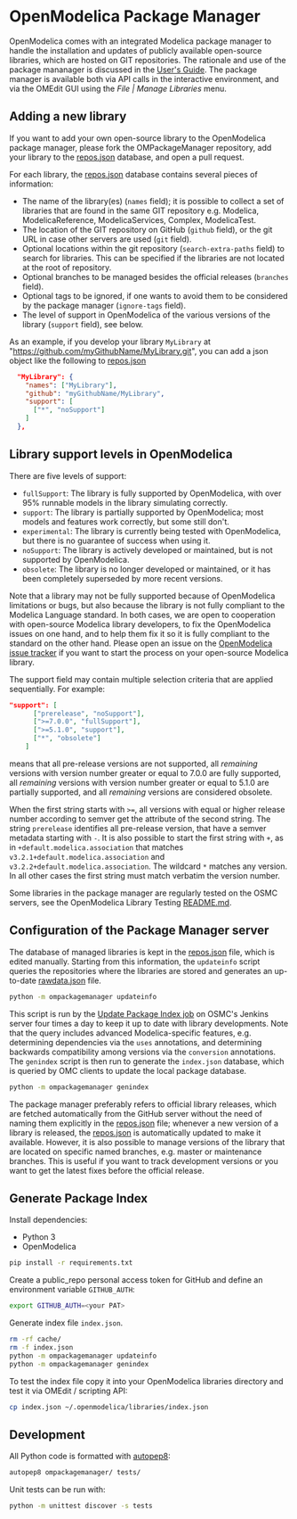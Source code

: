 # OpenModelica Package Manager

OpenModelica comes with an integrated Modelica package manager to handle the
installation and updates of publicly available open-source libraries, which are
hosted on GIT repositories. The rationale and use of the package mananager is
discussed in the
[User's Guide](https://openmodelica.org/doc/OpenModelicaUsersGuide/latest/packagemanager.html).
The package manager is available both via API calls in the interactive
environment, and via the OMEdit GUI using the _File | Manage Libraries_ menu.

## Adding a new library

If you want to add your own open-source library to the OpenModelica package
manager, please fork the OMPackageManager repository, add your library to the
[repos.json](repos.json) database, and open a pull request.

For each library, the [repos.json](repos.json) database contains several pieces
of information:

- The name of the library(es) (`names` field); it is possible to collect a set
  of libraries that are found in the same GIT repository e.g. Modelica,
  ModelicaReference, ModelicaServices, Complex, ModelicaTest.
- The location of the GIT repository on GitHub (`github` field), or the git URL
  in case other servers are used (`git` field).
- Optional locations within the git repository (`search-extra-paths` field) to
  search for libraries. This can be specified if the libraries are not located
  at the root of repository.
- Optional branches to be managed besides the official releases (`branches`
  field).
- Optional tags to be ignored, if one wants to avoid them to be considered by
  the package manager (`ignore-tags` field).
- The level of support in OpenModelica of the various versions of the library
  (`support` field), see below.

As an example, if you develop your library `MyLibrary` at
"<https://github.com/myGithubName/MyLibrary.git>", you can add a json object
like the following to [repos.json](repos.json)

```json
  "MyLibrary": {
    "names": ["MyLibrary"],
    "github": "myGithubName/MyLibrary",
    "support": [
      ["*", "noSupport"]
    ]
  },

```

## Library support levels in OpenModelica

There are five levels of support:

- `fullSupport`: The library is fully supported by OpenModelica, with over 95%
  runnable models in the library simulating correctly.
- `support`: The library is partially supported by OpenModelica; most models and
  features work correctly, but some still don't.
- `experimental`: The library is currently being tested with OpenModelica, but
  there is no guarantee of success when using it.
- `noSupport`: The library is actively developed or maintained, but is not
  supported by OpenModelica.
- `obsolete`: The library is no longer developed or maintained, or it has been
  completely superseded by more recent versions.

Note that a library may not be fully supported because of OpenModelica
limitations or bugs, but also because the library is not fully compliant to the
Modelica Language standard. In both cases, we are open to cooperation with
open-source Modelica library developers, to fix the OpenModelica issues on one
hand, and to help them fix it so it is fully compliant to the standard on the
other hand. Please open an issue on the [OpenModelica issue
tracker](https://github.com/OpenModelica/OpenModelica/issues) if you want to
start the process on your open-source Modelica library.

The support field may contain multiple selection criteria that are applied
sequentially. For example:

```json
"support": [
      ["prerelease", "noSupport"],
      [">=7.0.0", "fullSupport"],
      [">=5.1.0", "support"],
      ["*", "obsolete"]
    ]
```

means that all pre-release versions are not supported, all _remaining_ versions
with version number greater or equal to 7.0.0 are fully supported, all
_remaining_ versions with version number greater or equal to 5.1.0 are partially
supported, and all _remaining_ versions are considered obsolete.

When the first string starts with `>=`, all versions with equal or higher
release number according to semver get the attribute of the second string. The
string `prerelease` identifies all pre-release version, that have a semver
metadata starting with `-`. It is also possible to start the first string with
`+`, as in `+default.modelica.association` that matches
`v3.2.1+default.modelica.association` and `v3.2.2+default.modelica.association`.
The wildcard `*` matches any version. In all other cases the first string must
match verbatim the version number.

Some libraries in the package manager are regularly tested on the OSMC servers,
see the OpenModelica Library Testing
[README.md](https://github.com/OpenModelica/OpenModelicaLibraryTesting/blob/master/README.md).

## Configuration of the Package Manager server

The database of managed libraries is kept in the [repos.json](repos.json) file,
which is edited manually. Starting from this information, the `updateinfo`
script queries the repositories where the libraries are stored and generates an
up-to-date [rawdata.json](rawdata.json) file.

```bash
python -m ompackagemanager updateinfo
```

This script is run by the
[Update Package Index job](https://test.openmodelica.org/jenkins/job/Update%20Package%20Index/)
on OSMC's Jenkins server four times a day to keep it up to date with library
developments. Note that the query includes advanced Modelica-specific features,
e.g. determining dependencies via the `uses` annotations, and determining
backwards compatibility among versions via the `conversion` annotations. The
`genindex` script is then run to generate the `index.json` database, which is
queried by OMC clients to update the local package database.

```bash
python -m ompackagemanager genindex
```

The package manager preferably refers to official library releases, which are
fetched automatically from the GitHub server without the need of naming them
explicitly in the [repos.json](repos.json) file; whenever a new version of a
library is released, the [repos.json](repos.json) is automatically updated to
make it available. However, it is also possible to manage versions of the
library that are located on specific named branches, e.g. master or maintenance
branches. This is useful if you want to track development versions or you want
to get the latest fixes before the official release.

## Generate Package Index

Install dependencies:

- Python 3
- OpenModelica

```bash
pip install -r requirements.txt
```

Create a public_repo personal access token for GitHub and define an environment
variable `GITHUB_AUTH`:

```bash
export GITHUB_AUTH=<your PAT>
```

Generate index file `index.json`.

```bash
rm -rf cache/
rm -f index.json
python -m ompackagemanager updateinfo
python -m ompackagemanager genindex
```

To test the index file copy it into your OpenModelica libraries directory and
test it via OMEdit / scripting API:

```bash
cp index.json ~/.openmodelica/libraries/index.json
```

## Development

All Python code is formatted with
[autopep8](https://pypi.org/project/autopep8/):

```bash
autopep8 ompackagemanager/ tests/
```

Unit tests can be run with:

```bash
python -m unittest discover -s tests
```
